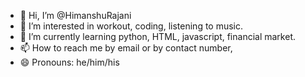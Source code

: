 - 👋 Hi, I’m @HimanshuRajani
- 👀 I’m interested in workout, coding, listening to music.
- 🌱 I’m currently learning python, HTML, javascript, financial market.
- 📫 How to reach me by email or by contact number,
- 😄 Pronouns: he/him/his

<!---  
HimanshuRajani/HimanshuRajani is a ✨ special ✨ repository because its `README.md` (this file) appears on your GitHub profile.
You can click the Preview link to take a look at your changes.
--->
